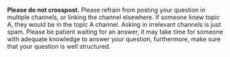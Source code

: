 **Please do not crosspost.**
Please refrain from posting your question in multiple channels, or linking the channel elsewhere. If someone knew topic A, they would be in the topic A channel. Asking in irrelevant channels is just spam.
Please be patient waiting for an answer, it may take time for someone with adequate knowledge to answer your question, furthermore, make sure that your question is well structured.